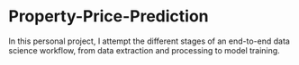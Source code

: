 # Property-Price-Prediction
In this personal project, I attempt the different stages of an end-to-end data science workflow, from data extraction and processing to model training.
